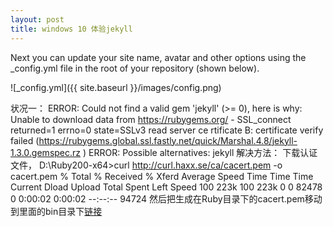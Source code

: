 ```yaml
---
layout: post
title: windows 10 体验jekyll
---
```


Next you can update your site name, avatar and other options using the _config.yml file in the root of your repository (shown below).

![_config.yml]({{ site.baseurl }}/images/config.png)

状况一：
ERROR:  Could not find a valid gem 'jekyll' (>= 0), here is why:
          Unable to download data from https://rubygems.org/ - SSL_connect returned=1 errno=0 state=SSLv3 read server ce
rtificate B: certificate verify failed (https://rubygems.global.ssl.fastly.net/quick/Marshal.4.8/jekyll-1.3.0.gemspec.rz
)
ERROR:  Possible alternatives: jekyll
解决方法：
下载认证文件，
D:\Ruby200-x64>curl http://curl.haxx.se/ca/cacert.pem -o cacert.pem
  % Total    % Received % Xferd  Average Speed   Time    Time     Time  Current
                                 Dload  Upload   Total   Spent    Left  Speed
100  223k  100  223k    0     0  82478      0  0:00:02  0:00:02 --:--:-- 94724
然后把生成在Ruby目录下的cacert.pem移动到里面的bin目录下[链接](http://fangge-sun.blog.163.com/blog/static/4895625720142315473777/)